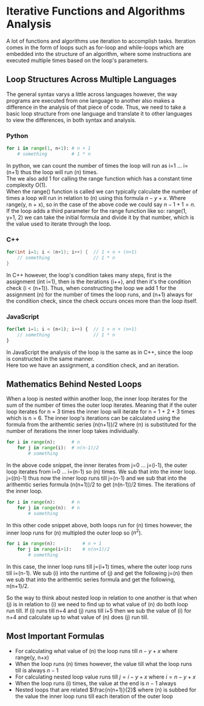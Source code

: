 # Iterative Functions and Algorithms Analysis

A lot of functions and algorithms use iteration to accomplish tasks. Iteration comes in the form of loops such as for-loop and while-loops which are embedded into the structure of an algorithm, where some instructions are executed multiple times based on the loop's parameters.

## Loop Structures Across Multiple Languages

The general syntax varys a little across languages however, the way programs are executed from one language to another also makes a difference in the analysis of that piece of code. Thus, we need to take a basic loop structure from one language and translate it to other languages to view the differences, in both syntax and analysis.

### Python

```python
for i in range(1, n+1): # n + 1
    # something         # 1 * n
```

In python, we can count the number of times the loop will run as i=1 ... i=(n+1) thus the loop will run (n) times.<br>
The we also add 1 for calling the range function which has a constant time complexity O(1).<br>
When the range() function is called we can typically calculate the number of times a loop will run in relation to (n) using this formula $n - y + x$. Where range(y, n + x), so in the case of the above code we could say $n - 1 + 1 = n$. If the loop adds a third parameter for the range function like so: range(1, y+1, 2) we can take the initial formula and divide it by that number, which is the value used to iterate through the loop.

### C++

```Cpp
for(int i=1; i < (n+1); i++) {  // 1 + n + (n+1)
    // something                // 1 * n
}
```

In C++ however, the loop's condition takes many steps, first is the assignment (int i=1), then is the iterations (i++), and then it's the condition check (i < (n+1)). Thus, when constructing the loop we add 1 for the assignment (n) for the number of times the loop runs, and (n+1) always for the condition check, since the check occurs onces more than the loop itself.

### JavaScript

```Javascript
for(let i=1; i < (n+1); i++) {  // 1 + n + (n+1)
    // something                // 1 * n
}
```

In JavaScript the analysis of the loop is the same as in C++, since the loop is constructed in the same manner.<br>
Here too we have an assignment, a condition check, and an iteration.

## Mathematics Behind Nested Loops

When a loop is nested within another loop, the inner loop iterates for the sum of the number of times the outer loop iterates. Meaning that if the outer loop iterates for n = 3 times the inner loop will iterate for n = 1 + 2 + 3 times which is n = 6. The inner loop's iterations can be calculated using the formula from the arithemtic series (n(n+1))/2 where (n) is substituted for the number of iterations the inner loop takes individually.

```python
for i in range(n):      # n
    for j in range(i):  # n(n-1)/2
        # something
```

In the above code snippet, the inner iterates from j=0 ... j=(i-1), the outer loop iterates from i=0 ... i=(n-1) so (n) times. We sub that into the inner loop. j=((n)-1) thus now the inner loop runs till j=(n-1) and we sub that into the arithemtic series formula (n(n+1))/2 to get (n(n-1))/2 times. The iterations of the inner loop. 

```python
for i in range(n):      # n
    for j in range(n):  # n
        # something
```

In this other code snippet above, both loops run for (n) times however, the inner loop runs for (n) multipled the outer loop so ($n^2$).

```python
for i in range(n):          # n + 1
    for j in range(i+1):    # n(n+1)/2
        # something
```

In this case, the inner loop runs till j=(i+1) times, where the outer loop runs till i=(n-1). We sub (i) into the runtime of (j) and get the following j=(n) then we sub that into the arithemtic series formula and get the following, n(n+1)/2.

So the way to think about nested loop in relation to one another is that when (j) is in relation to (i) we need to find up to what value of (n) do both loop run till. If (i) runs till n+4 and (j) runs till i+5 then we sub the value of (i) for n+4 and calculate up to what value of (n) does (j) run till.

## Most Important Formulas

- For calculating what value of (n) the loop runs till $n - y + x$ where range(y, n+x)
- When the loop runs (n) times however, the value till what the loop runs till is always $n - 1$
- For calculating nested loop value runs till $j = i - y + x$ where $i = n - y + x$
- When the loop runs (i) times, the value at the end is $n - 1$ always
- Nested loops that are related $\frac{n(n+1)}{2}$ where (n) is subbed for the value the inner loop runs till each iteration of the outer loop 